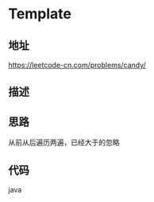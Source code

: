 # Template

## 地址

https://leetcode-cn.com/problems/candy/

## 描述

## 思路

从前从后遍历两遍，已经大于的忽略

## 代码

java

```java
```


